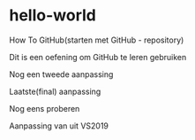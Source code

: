 # hello-world
How To GitHub(starten met GitHub - repository) 

Dit is een oefening om GitHub te leren gebruiken


Nog een tweede aanpassing


Laatste(final) aanpassing


Nog eens proberen

Aanpassing van uit VS2019